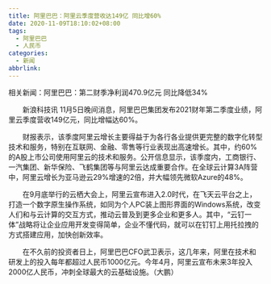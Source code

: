 ```yaml
---
title: 阿里巴巴：阿里云季度营收达149亿 同比增60%
date: 2020-11-09T18:10:02+08:00
tags:
  - 阿里巴巴
  - 人民币
categories:
  - 新闻
abbrlink:
---
```


相关新闻：阿里巴巴：第二财季净利润470.9亿元 同比降低34%

　　新浪科技讯 11月5日晚间消息，阿里巴巴集团发布2021财年第二季度业绩，阿里云季度营收149亿元，同比增幅达60%。

　　财报表示，该季度阿里云增长主要得益于为各行各业提供更完整的数字化转型技术和服务，特别在互联网、金融、零售等行业表现出高速增长。其中，约60%的A股上市公司使用阿里云的技术和服务。公开信息显示，该季度内，工商银行、一汽集团、新华保险、飞鹤集团等与阿里云达成重要合作。在全球云计算3A阵营中，阿里云增长为亚马逊云29%增速的2倍，并大幅领先微软Azure的48%。

　　在9月底举行的云栖大会上，阿里云宣布进入2.0时代，在飞天云平台之上，打造一个数字原生操作系统，如同为个人PC装上图形界面的Windows系统，改变人们和与云计算的交互方式，推动云普及到更多企业和更多人。其中，“云钉一体”战略将让企业应用开发变得简单，企业不懂代码，就可以在钉钉上用托拉拽的方式搭建应用，加快创新效率。

　　在不久前的投资者日上，阿里巴巴CFO武卫表示，这几年来，阿里在技术和研发上的投入每年都超过人民币1000亿元。今年4月，阿里云宣布未来3年投入2000亿人民币，冲刺全球最大的云基础设施。（大鹏）